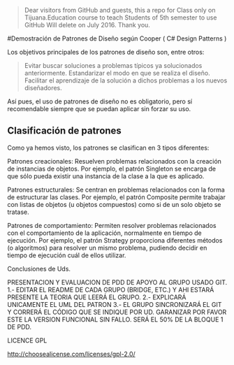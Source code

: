 ﻿> Dear visitors from GitHub and guests, this a repo for Class only on Tijuana.Education course to teach Students of 5th semester to use GitHub
> Will delete on July 2016.
> Thank you.

#Demostración de Patrones de Diseño según Cooper ( C# Design Patterns )

Los objetivos principales de los patrones de diseño son, entre otros:

>Evitar buscar soluciones a problemas típicos ya solucionados anteriormente.
>Estandarizar el modo en que se realiza el diseño.
>Facilitar el aprendizaje de la solución a dichos problemas a los nuevos diseñadores.

Así pues, el uso de patrones de diseño no es obligatorio, pero sí recomendable siempre que se puedan aplicar sin forzar su uso.

## Clasificación de patrones

Como ya hemos visto, los patrones se clasifican en 3 tipos diferentes:

Patrones creacionales: Resuelven problemas relacionados con la creación de instancias de objetos. Por ejemplo, el patrón Singleton se encarga de que sólo pueda existir una instancia de la clase a la que es aplicado.

Patrones estructurales: Se centran en problemas relacionados con la forma de estructurar las clases. Por ejemplo, el patrón Composite permite trabajar con listas de objetos (u objetos compuestos) como si de un solo objeto se tratase.

Patrones de comportamiento: Permiten resolver problemas relacionados con el comportamiento de la aplicación, normalmente en tiempo de ejecución. Por ejemplo, el patrón Strategy proporciona diferentes métodos (o algoritmos) para resolver un mismo problema, pudiendo decidir en tiempo de ejecución cuál de ellos utilizar.



Conclusiones de Uds.

PRESENTACION Y EVALUACION DE PDD DE APOYO AL GRUPO USADO GIT.
1.- EDITAR EL README DE CADA GRUPO (BRIDGE, ETC.) Y AHI ESTARÁ PRESENTE LA TEORIA QUE LEERÁ EL GRUPO.
2.- EXPLICARÁ UNICAMENTE EL UML DEL PATRON
3.- EL GRUPO SINCRONIZARÁ EL GIT Y CORRERÁ EL CÓDIGO QUE SE INDIQUE POR UD. GARANIZAR POR FAVOR ESTE LA VERSION FUNCIONAL SIN FALLO.
SERÁ EL 50% DE LA BLOQUE 1 DE PDD.


LICENCE GPL

http://choosealicense.com/licenses/gpl-2.0/

